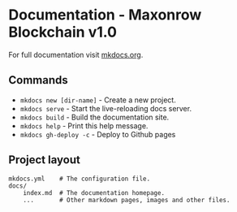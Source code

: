 # Documentation - Maxonrow Blockchain v1.0

For full documentation visit [mkdocs.org](http://mkdocs.org).

## Commands

* `mkdocs new [dir-name]` - Create a new project.
* `mkdocs serve` - Start the live-reloading docs server.
* `mkdocs build` - Build the documentation site.
* `mkdocs help` - Print this help message.
* `mkdocs gh-deploy -c` - Deploy to Github pages

## Project layout

    mkdocs.yml    # The configuration file.
    docs/
        index.md  # The documentation homepage.
        ...       # Other markdown pages, images and other files.